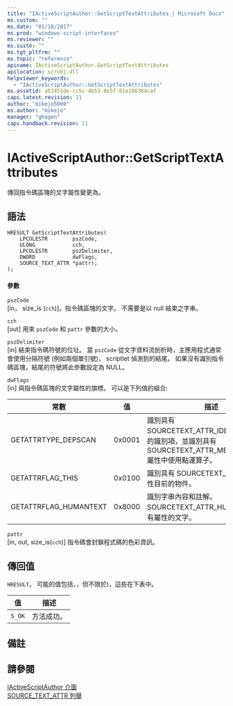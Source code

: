 ```yaml
---
title: "IActiveScriptAuthor::GetScriptTextAttributes | Microsoft Docs"
ms.custom: ""
ms.date: "01/18/2017"
ms.prod: "windows-script-interfaces"
ms.reviewer: ""
ms.suite: ""
ms.tgt_pltfrm: ""
ms.topic: "reference"
apiname: IActiveScriptAuthor.GetScriptTextAttributes
apilocation: scrobj.dll
helpviewer_keywords: 
  - "IActiveScriptAuthor::GetScriptTextAttributes"
ms.assetid: a53451de-cc5c-4b53-8e5f-81e196364caf
caps.latest.revision: 11
author: "mikejo5000"
ms.author: "mikejo"
manager: "ghogen"
caps.handback.revision: 11
---
```

# IActiveScriptAuthor::GetScriptTextAttributes
傳回指令碼區塊的文字屬性變更為。  
  
## 語法  
  
```  
HRESULT GetScriptTextAttributes(  
    LPCOLESTR        pszCode,  
    ULONG            cch,  
    LPCOLESTR        pszDelimiter,  
    DWORD            dwFlags,  
    SOURCE_TEXT_ATTR *pattr);  
);  
```  
  
#### 參數  
 `pszCode`  
 \[in， size\_is \(`cch`\)\]。指令碼區塊的文字。  不需要是以 null 結束之字串。  
  
 `cch`  
 \[out\] 用來 `pszCode` 和 `pattr` 參數的大小。  
  
 `pszDelimiter`  
 \[in\] 結束指令碼符號的位址。  當 `pszCode` 從文字資料流剖析時，主應用程式通常會使用分隔符號 \(例如兩個單引號\)， scriptlet 偵測到的結尾。  如果沒有識別指令碼區塊，結尾的符號將此參數設定為 NULL。  
  
 `dwFlags`  
 \[in\] 與指令碼區塊的文字屬性的旗標。  可以是下列值的組合:  
  
|常數|值|描述|  
|--------|-------|--------|  
|GETATTRTYPE\_DEPSCAN|0x0001|識別具有 SOURCETEXT\_ATTR\_IDENTIFIER 屬性的識別項，並識別具有 SOURCETEXT\_ATTR\_MEMBERLOOKUP 屬性中使用點運算子。|  
|GETATTRFLAG\_THIS|0x0100|識別具有 SOURCETEXT\_ATTR\_THIS 屬性目前的物件。|  
|GETATTRFLAG\_HUMANTEXT|0x8000|識別字串內容和註解。SOURCETEXT\_ATTR\_HUMANTEXT 具有屬性的文字。|  
  
 `pattr`  
 \[in, out, size\_is\(`cch`\)\] 指令碼會封鎖程式碼的色彩資訊。  
  
## 傳回值  
 `HRESULT`。  可能的值包括，，但不限於\)，這些在下表中。  
  
|值|描述|  
|-------|--------|  
|`S_OK`|方法成功。|  
  
## 備註  
  
## 請參閱  
 [IActiveScriptAuthor 介面](../../winscript/reference/iactivescriptauthor-interface.md)   
 [SOURCE\_TEXT\_ATTR 列舉](../../winscript/reference/source-text-attr-enumeration.md)